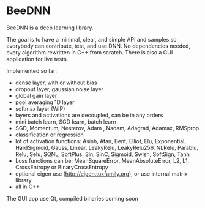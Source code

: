 # BeeDNN

BeeDNN is a deep learning library.

The goal is to have a minimal, clear, and simple API and samples so everybody can contribute, test, and use DNN.
No dependencies needed, every algorithm rewritten in C++ from scratch. There is also a GUI application for live tests.

Implemented so far:
- dense layer, with or without bias
- dropout layer, gaussian noise layer
- global gain layer
- pool averaging 1D layer
- softmax layer (WIP)
- layers and activations are decoupled, can be in any orders
- mini batch learn, SGD learn, batch learn
- SGD, Momentum, Nesterov, Adam , Nadam, Adagrad, Adamax, RMSprop
- classification or regression
- lot of activation functions: Asinh, Atan, Bent, Elliot, Elu, Exponential, HardSigmoid, Gauss, Linear, LeakyRelu, LeakyRelu256, NLRelu, Parablu, Relu, Selu, SQNL, SoftPlus, Sin, SinC, Sigmoid, Swish, SoftSign, Tanh
- Loss functions can be: MeanSquareError, MeanAbsoluteError, L2, L1, CrossEntropy or BinaryCrossEntropy
- optional eigen use (http://eigen.tuxfamily.org), or use internal matrix library
- all in C++

The GUI app use Qt, compiled binaries coming soon
